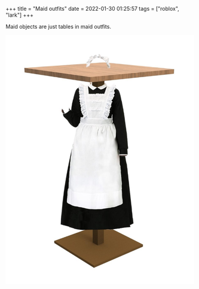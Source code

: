 +++
title = "Maid outfits"
date = 2022-01-30 01:25:57
tags = ["roblox", "lark"]
+++

Maid objects are just tables in maid outfits.

![](00.jpg)
